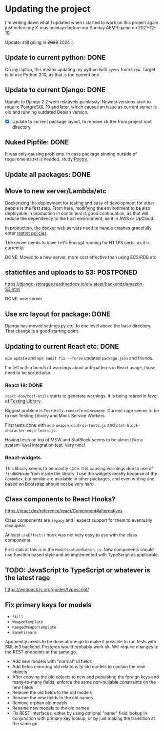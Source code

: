 # Updating the project

I'm writing down what I updated when I started to work on this project again
just before my X-mas holidays before our Sunday AEMR game on 2021-12-19.

Update: still going in ~~2023~~ 2024 :)

## Update to current python: DONE

On my laptop, this means updating my python with `pyenv` from `brew`. Target is to use Python 3.10, as that is the current one.

## Update to current Django: DONE

Update to Django 2.2 went relatively painlessly. Newest versions start to require PostgreSQL 10 and later, which causes an issue as current server is old and running outdated Debian version. 

- [X] Update to current package layout, to remove clutter from project root directory.

## Nuked Pipfile: DONE

It was only causing problems. In case package pinning outside of requirements.txt is needed, study [Poetry](https://python-poetry.org).

## Update all packages: DONE 
## Move to new server/Lambda/etc

Dockerizing the deployment for testing and easy of development for other people is the first step. From here, modifying the environment to be also deployable in production in containers is good continuation, as that will reduce the dependency to the host environment, be it in AWS or UpCloud.

In production, the docker web servers need to handle crashes gracefully, enter [restart policies](https://docs.docker.com/config/containers/start-containers-automatically/).

The server needs to have Let's Encrypt running for HTTPS certs, as it is currently.

DONE: Moved to a new server, more cost effective than using EC2/RDB etc

## staticfiles and uploads to S3: POSTPONED
https://django-storages.readthedocs.io/en/latest/backends/amazon-S3.html

DONE: new server

## Use src layout for package: DONE

Django has moved settings.py etc. to one level above the base directory. That change is a good starting point.

## Updating to current React etc: DONE

`npm update` and `npm audit fix --force` updated `package.json` and friends.

I'm left with a bunch of warnings about anti-patterns in React usage, those 
need to be sorted also.

### React 18: DONE

`react-dom/test-utils` starts to generate warnings. It is being retired in favor of [Testing Library](https://testing-library.com/docs/react-testing-library/).

Biggest problem is `TestUtils.renderIntoDocument`. Current rage seems to be to use Testing Library and Mock Service Workers.

First tests done with `add-weapon-control-tests.js` and `stat-block-character-edge-tests.js`.

Having tests on top of MSW and StatBlock seems to be almost like a system-level integration test. Very nice!

### React-widgets

This library seems to be mostly stale. It is causing warnings due to use of `findDOMNode` from inside the library. I use the widgets mostly because of the `Combobox`, but similar are available in other packages, and even writing one based on Bootstrap should not be very hard.

## Class components to React Hooks?

https://react.dev/reference/react/Component#alternatives

Class components are `legacy` and I expect support for them to eventually disappear.

At least `useEffect()` hook was not very easy to use with the class components.

First stab at this is in the `ModificationButton.js`. New components should use function based style and be implemented with TypeScript as applicable.

## TODO: JavaScript to TypeScript or whatever is the latest rage

https://webpack.js.org/guides/typescript/

## Fix primary keys for models

* `Skill`
* `WeaponTemplate`
* `RangedWeaponTemplate`
* `BaseFirearm`

Apparently needs to be done at one go to make it possible to run tests with
SQLite3 backend. Postgres would probably work ok. Will require changes to the
REST endpoints at the same go.

* Add new models with "normal" id fields
* Add fields mirroring old relations to old models to contain the new objects
* After copying the old objects to new  and populating the foreign keys and many-to-many fields, enforce the same non-nullable constraints on the new fields
* Remove the old fields to the old models
* Rename the new fields to the old names
* Remove orphan old models
* Rename new models to the old names
* Fix REST interfaces, either by using optional "name" field lookup in conjunction with primary key lookup, or by just making the transition at the same go
